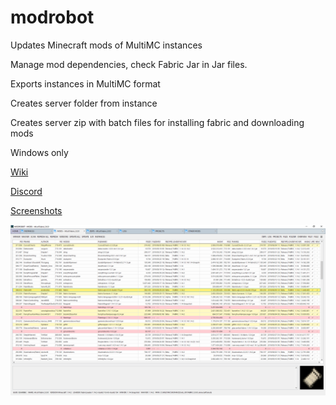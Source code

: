 # modrobot
Updates Minecraft mods of MultiMC instances

Manage mod dependencies, check Fabric Jar in Jar files.

Exports instances in MultiMC format

Creates server folder from instance

Creates server zip with batch files for installing fabric and downloading mods

Windows only

[Wiki](https://github.com/calloatti/modrobot/wiki)

[Discord](https://discord.gg/y8xf9FF)

[Screenshots](https://github.com/calloatti/modrobot/wiki/Screenshots)

![modrobot](https://github.com/calloatti/modrobot/blob/master/images/readme.png?raw=true)

